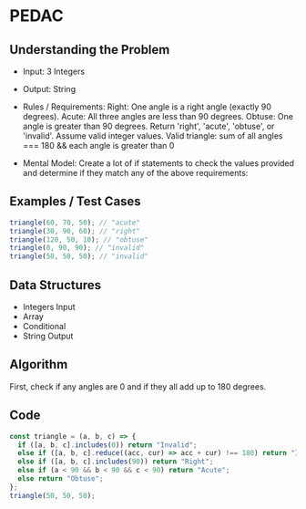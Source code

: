 # PEDAC

## Understanding the Problem

- Input:
  3 Integers

- Output:
  String

- Rules / Requirements:
  Right: One angle is a right angle (exactly 90 degrees).
  Acute: All three angles are less than 90 degrees.
  Obtuse: One angle is greater than 90 degrees.
  Return 'right', 'acute', 'obtuse', or 'invalid'.
  Assume valid integer values.
  Valid triangle: sum of all angles === 180 && each angle is greater than 0

- Mental Model:
  Create a lot of if statements to check the values provided and determine if they match any of the above requirements:

## Examples / Test Cases

```js
triangle(60, 70, 50); // "acute"
triangle(30, 90, 60); // "right"
triangle(120, 50, 10); // "obtuse"
triangle(0, 90, 90); // "invalid"
triangle(50, 50, 50); // "invalid"
```

## Data Structures

- Integers
  Input
- Array
- Conditional
- String
  Output

## Algorithm

First, check if any angles are 0 and if they all add up to 180 degrees.

## Code

```js
const triangle = (a, b, c) => {
  if ([a, b, c].includes(0)) return "Invalid";
  else if ([a, b, c].reduce((acc, cur) => acc + cur) !== 180) return "Invalid";
  else if ([a, b, c].includes(90)) return "Right";
  else if (a < 90 && b < 90 && c < 90) return "Acute";
  else return "Obtuse";
};
triangle(50, 50, 50);
```
